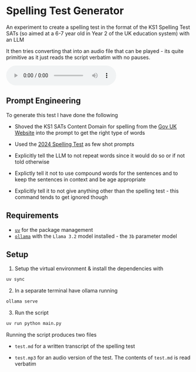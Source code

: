 # Spelling Test Generator 

An experiment to create a spelling test in the format of the KS1 Spelling Test SATs (so aimed at a 6-7 year old in Year 2 of the UK education system) with an LLM

It then tries converting that into an audio file that can be played - its quite primitive as it just reads the script verbatim with no pauses.

<audio controls>
  <source src="./test.mp3" type="audio/mp3">
  Your browser does not support the audio element.
</audio>

## Prompt Engineering
To generate this test I have done the following 

- Shoved the KS1 SATs Content Domain for spelling from the [Gov UK Website](https://www.gov.uk/government/publications/key-stage-1-english-grammar-punctuation-and-spelling-test-framework/key-stage-1-english-grammar-punctuation-and-spelling-test-framework#content-domain) into the prompt to get the right type of words 

- Used the [2024 Spelling Test](https://assets.publishing.service.gov.uk/media/6655bd308f90ef31c23ebb28/STA248823e_2024_ks1_English_GPS_Administering_Paper1_spelling.pdf) as few shot prompts 

- Explicitly tell the LLM to not repeat words since it would do so or if not told otherwise 

- Explictly tell it not to use compound words for the sentences and to keep the sentences in context and be age appropriate

- Explicitly tell it to not give anything other than the spelling test - this command tends to get ignored though

## Requirements 

- [`uv`](https://docs.astral.sh/uv/) for the package management
- [`ollama`](https://ollama.com/) with the `Llama 3.2` model installed - the `3b` parameter model

## Setup

1. Setup the virtual environment & install the dependencies with 

```bash
uv sync
```

2. In a separate terminal have ollama running 

```bash 
ollama serve 
``` 

3. Run the script 

```bash 
uv run python main.py
``` 

Running the script produces two files

- `test.md` for a written transcript of the spelling test 

- `test.mp3` for an audio version of the test. The contents of `test.md` is read verbatim